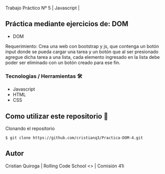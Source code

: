 Trabajo Práctico Nº 5 | Javascript | 

## Práctica mediante ejercicios de: DOM

- DOM


Requerimiento:  Crea una web con bootstrap y js, que contenga un botón input donde se pueda cargar una tarea y un botón que al ser presionado agregue dicha tarea a una lista, cada elemento ingresado en la lista debe poder ser eliminado con un botón creado para ese fin.


### Tecnologias / Herramientas 🛠

- Javascript
- HTML
- CSS

## Como utilizar este repositorio 🎫

Clonando el repositorio

`$ git clone https://github.com/cristianq3/Practica-DOM-4.git`

## Autor

Cristian Quiroga | Rolling Code School <> | Comisión 41i
